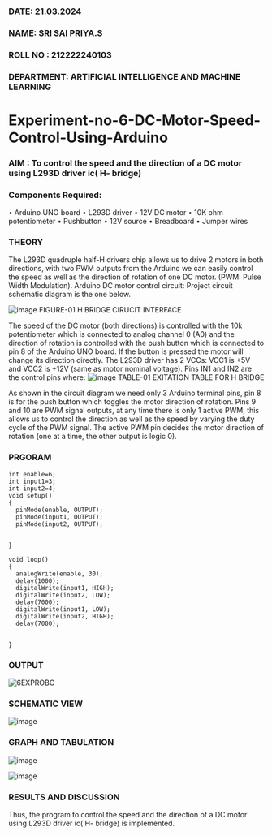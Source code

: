 ###  DATE: 21.03.2024

###  NAME:  SRI SAI PRIYA.S
###  ROLL NO : 212222240103
###  DEPARTMENT: ARTIFICIAL INTELLIGENCE AND MACHINE LEARNING
# Experiment-no-6-DC-Motor-Speed-Control-Using-Arduino
### AIM : To control the speed and the direction of a DC motor using L293D driver ic( H- bridge)

### Components Required:
•	Arduino UNO board
•	L293D driver
•	12V DC motor
•	10K ohm potentiometer
•	Pushbutton
•	12V source
•	Breadboard
•	Jumper wires
### THEORY 
The L293D quadruple half-H drivers chip allows us to drive 2 motors in both directions, with two PWM outputs from the Arduino we can easily control the speed as well as the direction of rotation of one DC motor. (PWM: Pulse Width Modulation).
Arduino DC motor control circuit:
Project circuit schematic diagram is the one below.

![image](https://user-images.githubusercontent.com/36288975/167763051-b230c183-afc5-46f2-ba95-0f95e10dd6c9.png)
FIGURE-01 H BRIDGE CIRUCIT INTERFACE 
 
The speed of the DC motor (both directions) is controlled with the 10k potentiometer which is connected to analog channel 0 (A0) and the direction of rotation is controlled with the push button which is connected to pin 8 of the Arduino UNO board. If the button is pressed the motor will change its direction directly.
The L293D driver has 2 VCCs: VCC1 is +5V and VCC2 is +12V (same as motor nominal voltage). Pins IN1 and IN2 are the control pins where:
![image](https://user-images.githubusercontent.com/36288975/167763120-1421c2c5-8381-49eb-b376-03f6e1113b7a.png)
TABLE-01 EXITATION TABLE FOR H BRIDGE 

As shown in the circuit diagram we need only 3 Arduino terminal pins, pin 8 is for the push button which toggles the motor direction of rotation. Pins 9 and 10 are PWM signal outputs, at any time there is only 1 active PWM, this allows us to control the direction as well as the speed by varying the duty cycle of the PWM signal. The active PWM pin decides the motor direction of rotation (one at a time, the other output is logic 0).

### PRGORAM 
```
int enable=6;
int input1=3;
int input2=4;
void setup()
{
  pinMode(enable, OUTPUT);
  pinMode(input1, OUTPUT);
  pinMode(input2, OUTPUT);


}

void loop()
{
  analogWrite(enable, 30);
  delay(1000);
  digitalWrite(input1, HIGH);
  digitalWrite(input2, LOW);
  delay(7000); 
  digitalWrite(input1, LOW);
  digitalWrite(input2, HIGH);
  delay(7000); 


}
```
### OUTPUT

![6EXPROBO](https://github.com/SriSaiPriyaSenthilvel/Experiment-no-7-DC-Motor-Speed-Control-Using-Arduino/assets/119475702/279e60ee-6dff-4528-975f-5a5731675cfa)

### SCHEMATIC VIEW

![image](https://github.com/SriSaiPriyaSenthilvel/Experiment-no-7-DC-Motor-Speed-Control-Using-Arduino/assets/119475702/d7d703c5-85e4-4184-aed9-c3e51b60f2ff)

### GRAPH AND TABULATION 

![image](https://github.com/SriSaiPriyaSenthilvel/Experiment-no-7-DC-Motor-Speed-Control-Using-Arduino/assets/119475702/2731abfe-3244-4332-b5b3-d805dd15b17f)

![image](https://github.com/SriSaiPriyaSenthilvel/Experiment-no-7-DC-Motor-Speed-Control-Using-Arduino/assets/119475702/14b88e4d-2a32-46b0-af12-11d6d2f7bbd1)

### RESULTS AND DISCUSSION 

Thus, the program to control the speed and the direction of a DC motor using L293D driver ic( H- bridge) is implemented.
